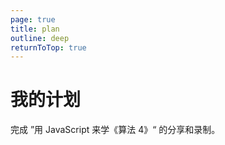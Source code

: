 ```yaml
---
page: true
title: plan
outline: deep
returnToTop: true
---
```


# 我的计划

完成 ”用 JavaScript 来学《算法 4》“ 的分享和录制。
